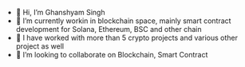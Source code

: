 - 👋 Hi, I’m Ghanshyam Singh
- 👀 I’m currently workin in blockchain space, mainly smart contract development for Solana, Ethereum, BSC and other chain
- 🌱 I have worked with more than 5 crypto projects and various other project as well
- 💞️ I’m looking to collaborate on Blockchain, Smart Contract

<!---
Singh1110/Singh1110 is a ✨ special ✨ repository because its `README.md` (this file) appears on your GitHub profile.
You can click the Preview link to take a look at your changes.
--->
